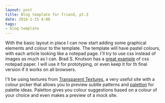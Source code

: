 ```yaml
---
layout: post
title: Blog template for friend, pt.3
date: 2016-1-15 4:08
tags:
- blog template 
---
```


With the basic layout in place I can now start adding some graphical elements and colour to the template. The template will have pastel colours, with each article looking like a notepad page. I'll try to use css instead of images as much as I can. Brad S. Knutson has a [great example](http://bradsknutson.com/blog/css-notepad-paper/) of css notepad paper. I will use it for prototyping, or even keep it for th final version if it works on all browsers. 

I'll be using textures from [Transparent Textures](http://www.transparenttextures.com/), a very useful site with a colour picker that allows you to preview subtle patterns and [paletton](http://paletton.com/#uid=1000u0kllllaFw0g0qFqFg0w0aF) for palette ideas. Paletton gives you colour suggestions based on a colour of your choice and even makes a preview of a mock site. 